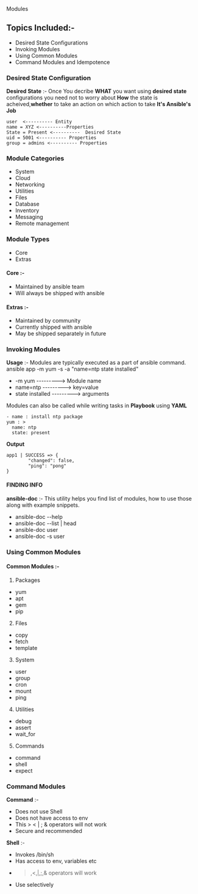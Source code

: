 
Modules  
## Topics Included:-  
* Desired State Configurations 
* Invoking Modules 
* Using Common Modules 
* Command Modules and Idempotence  
### Desired State Configuration  
**Desired State** :- Once You decribe **WHAT** you want  using **desired state** configurations you need not to worry about **How** the state is acheived,**whether** to take an action on which action to take **It's Ansible's Job**
  	
	user  <---------- Entity 	
	name = XYZ <----------Properties 	
	State = Present <----------  Desired State 	
	uid = 5001 <---------- Properties 	
	group = admins <---------- Properties  

### Module Categories
  
* System 
* Cloud 
* Networking 
* Utilities 
* Files 
* Database 
* Inventory 
* Messaging 
* Remote management  

### Module Types
  
* Core 
* Extras  

#### Core :-
  
* Maintained by ansible team 
* Will always be shipped with ansible  

#### Extras :- 
 
* Maintained by community 
* Currently shipped with ansible 
* May be shipped separately in future  

### Invoking Modules
  
**Usage** :-  Modules are typically executed as a part of ansible command.  	
	ansible app -m yum -s -a "name=ntp  state installed"   
* -m yum ---------> Module name  
* name=ntp ---------> key=value  
* state  installed ---------> arguments  

Modules can also be called while writing tasks in **Playbook** using **YAML**	  	

	- name : install ntp package       
 	yum : >         
   	  name: ntp         
   	  state: present  

**Output** 
 	
	app1 | SUCCESS => {         
    	    "changed": false,         
    	    "ping": "pong"    
  	}  
#### FINDING INFO  

**ansible-doc** :- This utility helps you find list of modules, how to use those along with example snippets.  	

* ansible-doc --help 	
* ansible-doc --list | head 	
* ansible-doc user 	
* ansible-doc -s user  

### Using Common Modules  

#### Common Modules :-  

1. Packages     
* yum    
* apt    
* gem    
* pip   
2. Files     
* copy    
* fetch    
* template   
3. System     
* user    
* group    
* cron    
* mount    
* ping  
4. Utilities     
* debug    
* assert    
* wait_for  
5. Commands     
* command    
* shell    
* expect  
### Command Modules 

**Command** :-  

* Does not use Shell 
* Does not have access to env 
* This > < | ; & operators will not work 
* Secure and recommended  

**Shell** :-  

* Invokes /bin/sh 
* Has access to env, variables etc 
* >,<,|,;,& operators will work 
* Use selectively
